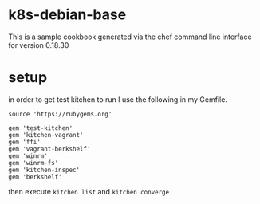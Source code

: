 # k8s-debian-base

This is a sample cookbook generated via the chef command line interface for version 0.18.30

# setup

in order to get test kitchen to run I use the following in my Gemfile.

```
source 'https://rubygems.org'

gem 'test-kitchen'
gem 'kitchen-vagrant'
gem 'ffi'
gem 'vagrant-berkshelf'
gem 'winrm'
gem 'winrm-fs'
gem 'kitchen-inspec'
gem 'berkshelf'
```

then execute `kitchen list` and `kitchen converge`
